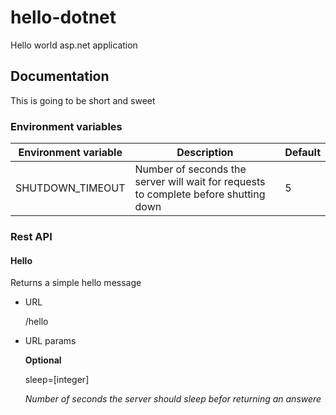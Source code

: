 # hello-dotnet
Hello world asp.net application

## Documentation
This is going to be short and sweet
### Environment variables
| Environment variable | Description | Default |
|----------------------|-------------|---------|
| SHUTDOWN_TIMEOUT | Number of seconds the server will wait for requests to complete before shutting down | 5 |

### Rest API
#### Hello
Returns a simple hello message
* URL

  /hello
* URL params

  __Optional__
  
  sleep=[integer] 
  
  _Number of seconds the server should sleep befor returning an answere_

